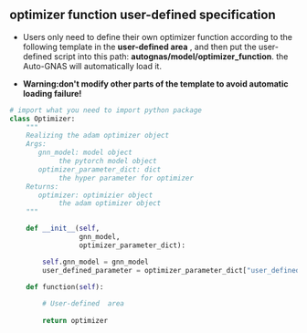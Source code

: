 ## optimizer function user-defined specification

- Users only need to define their own optimizer function according to the following template in the **user-defined area** , and then put the user-defined script into this path: **autognas/model/optimizer_function**. the Auto-GNAS will automatically load it. 

- **Warning:don't modify other parts of the template to avoid automatic loading failure!**

```python
# import what you need to import python package
class Optimizer:
    """
    Realizing the adam optimizer object
    Args:
       gnn_model: model object
            the pytorch model object
       optimizer_parameter_dict: dict
            the hyper parameter for optimizer
    Returns:
       optimizer: optimizier object
            the adam optimizer object
    """

    def __init__(self,
                 gnn_model,
                 optimizer_parameter_dict):

        self.gnn_model = gnn_model
        user_defined_parameter = optimizer_parameter_dict["user_defined_parameter"]

    def function(self):
        
        # User-defined  area
        
        return optimizer
```
